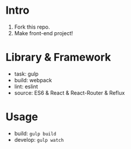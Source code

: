 # Intro

1. Fork this repo.
2. Make front-end project!

# Library & Framework

- task: gulp
- build: webpack
- lint: eslint
- source: ES6 & React & React-Router & Reflux

# Usage

- build: ```gulp build```
- develop: ```gulp watch```

